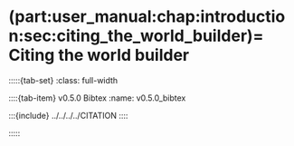 (part:user_manual:chap:introduction:sec:citing_the_world_builder)=
Citing the world builder
========================

:::::{tab-set}
:class: full-width

::::{tab-item} v0.5.0 Bibtex
:name: v0.5.0_bibtex

:::{include} ../../../../CITATION
::::

:::::
